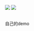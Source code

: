 ![](https://github.com/ShingLi/spa/blob/master/static/readme/1.gif)
![](https://github.com/ShingLi/spa/blob/master/static/readme/3.gif)
<br/>

<br/>
自己的demo

